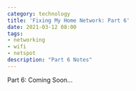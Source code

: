 ```yaml
---
category: technology
title: 'Fixing My Home Network: Part 6'
date: 2021-03-12 08:00
tags:
- networking
- wifi
- netspot
description: "Part 6 Notes"
---
```


Part 6: Coming Soon...